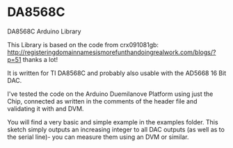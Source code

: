 DA8568C
=======

DA8568C Arduino Library

This Library is based on the code from crx091081gb:
http://registeringdomainnamesismorefunthandoingrealwork.com/blogs/?p=51
thanks a lot!

It is written for TI DA8568C and probably also usable with the AD5668 16 Bit DAC.

I've tested the code on the Arduino Duemilanove Platform using just the Chip,
connected as written in the comments of the header file and validating it with
and DVM.

You will find a very basic and simple example in the examples folder. This sketch simply outputs an increasing integer to all DAC outputs (as well as to the serial line)- you can measure them using an DVM or similar.

